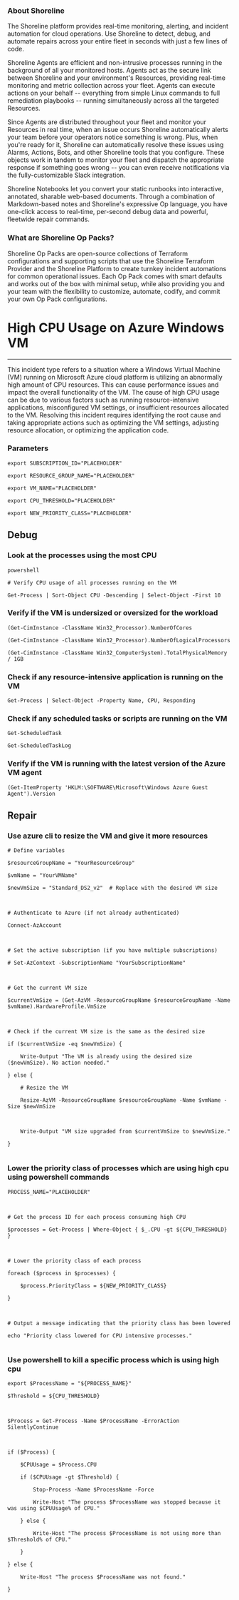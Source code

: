 
### About Shoreline
The Shoreline platform provides real-time monitoring, alerting, and incident automation for cloud operations. Use Shoreline to detect, debug, and automate repairs across your entire fleet in seconds with just a few lines of code.

Shoreline Agents are efficient and non-intrusive processes running in the background of all your monitored hosts. Agents act as the secure link between Shoreline and your environment's Resources, providing real-time monitoring and metric collection across your fleet. Agents can execute actions on your behalf -- everything from simple Linux commands to full remediation playbooks -- running simultaneously across all the targeted Resources.

Since Agents are distributed throughout your fleet and monitor your Resources in real time, when an issue occurs Shoreline automatically alerts your team before your operators notice something is wrong. Plus, when you're ready for it, Shoreline can automatically resolve these issues using Alarms, Actions, Bots, and other Shoreline tools that you configure. These objects work in tandem to monitor your fleet and dispatch the appropriate response if something goes wrong -- you can even receive notifications via the fully-customizable Slack integration.

Shoreline Notebooks let you convert your static runbooks into interactive, annotated, sharable web-based documents. Through a combination of Markdown-based notes and Shoreline's expressive Op language, you have one-click access to real-time, per-second debug data and powerful, fleetwide repair commands.

### What are Shoreline Op Packs?
Shoreline Op Packs are open-source collections of Terraform configurations and supporting scripts that use the Shoreline Terraform Provider and the Shoreline Platform to create turnkey incident automations for common operational issues. Each Op Pack comes with smart defaults and works out of the box with minimal setup, while also providing you and your team with the flexibility to customize, automate, codify, and commit your own Op Pack configurations.

# High CPU Usage on Azure Windows VM
---

This incident type refers to a situation where a Windows Virtual Machine (VM) running on Microsoft Azure cloud platform is utilizing an abnormally high amount of CPU resources. This can cause performance issues and impact the overall functionality of the VM. The cause of high CPU usage can be due to various factors such as running resource-intensive applications, misconfigured VM settings, or insufficient resources allocated to the VM. Resolving this incident requires identifying the root cause and taking appropriate actions such as optimizing the VM settings, adjusting resource allocation, or optimizing the application code.

### Parameters
```shell
export SUBSCRIPTION_ID="PLACEHOLDER"

export RESOURCE_GROUP_NAME="PLACEHOLDER"

export VM_NAME="PLACEHOLDER"

export CPU_THRESHOLD="PLACEHOLDER"

export NEW_PRIORITY_CLASS="PLACEHOLDER"
```

## Debug

### Look at the processes using the most CPU
```shell
powershell

# Verify CPU usage of all processes running on the VM

Get-Process | Sort-Object CPU -Descending | Select-Object -First 10
```

### Verify if the VM is undersized or oversized for the workload
```shell
(Get-CimInstance -ClassName Win32_Processor).NumberOfCores

(Get-CimInstance -ClassName Win32_Processor).NumberOfLogicalProcessors

(Get-CimInstance -ClassName Win32_ComputerSystem).TotalPhysicalMemory / 1GB
```

### Check if any resource-intensive application is running on the VM
```shell
Get-Process | Select-Object -Property Name, CPU, Responding
```

### Check if any scheduled tasks or scripts are running on the VM
```shell
Get-ScheduledTask

Get-ScheduledTaskLog
```

### Verify if the VM is running with the latest version of the Azure VM agent
```shell
(Get-ItemProperty 'HKLM:\SOFTWARE\Microsoft\Windows Azure Guest Agent').Version
```

## Repair

### Use azure cli to resize the VM and give it more resources
```shell
# Define variables

$resourceGroupName = "YourResourceGroup"

$vmName = "YourVMName"

$newVmSize = "Standard_DS2_v2"  # Replace with the desired VM size



# Authenticate to Azure (if not already authenticated)

Connect-AzAccount



# Set the active subscription (if you have multiple subscriptions)

# Set-AzContext -SubscriptionName "YourSubscriptionName"



# Get the current VM size

$currentVmSize = (Get-AzVM -ResourceGroupName $resourceGroupName -Name $vmName).HardwareProfile.VmSize



# Check if the current VM size is the same as the desired size

if ($currentVmSize -eq $newVmSize) {

    Write-Output "The VM is already using the desired size ($newVmSize). No action needed."

} else {

    # Resize the VM

    Resize-AzVM -ResourceGroupName $resourceGroupName -Name $vmName -Size $newVmSize



    Write-Output "VM size upgraded from $currentVmSize to $newVmSize."

}


```

### Lower the priority class of processes which are using high cpu using powershell commands
```shell
PROCESS_NAME="PLACEHOLDER"



# Get the process ID for each process consuming high CPU

$processes = Get-Process | Where-Object { $_.CPU -gt ${CPU_THRESHOLD} }



# Lower the priority class of each process

foreach ($process in $processes) {

    $process.PriorityClass = ${NEW_PRIORITY_CLASS}

}



# Output a message indicating that the priority class has been lowered

echo "Priority class lowered for CPU intensive processes."


```

### Use powershell to kill a specific process which is using high cpu 
```shell
export $ProcessName = "${PROCESS_NAME}"

$Threshold = ${CPU_THRESHOLD}



$Process = Get-Process -Name $ProcessName -ErrorAction SilentlyContinue



if ($Process) {

    $CPUUsage = $Process.CPU

    if ($CPUUsage -gt $Threshold) {

        Stop-Process -Name $ProcessName -Force

        Write-Host "The process $ProcessName was stopped because it was using $CPUUsage% of CPU."

    } else {

        Write-Host "The process $ProcessName is not using more than $Threshold% of CPU."

    }

} else {

    Write-Host "The process $ProcessName was not found."

}

```